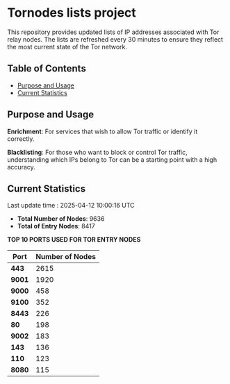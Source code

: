 # Tornodes lists project

This repository provides updated lists of IP addresses associated with Tor relay nodes. The lists are refreshed every 30 minutes to ensure they reflect the most current state of the Tor network.

## Table of Contents

- [Purpose and Usage](#purpose-and-usage)
- [Current Statistics](#current-statistics)


## Purpose and Usage

**Enrichment**: For services that wish to allow Tor traffic or identify it correctly.

**Blacklisting**: For those who want to block or control Tor traffic, understanding which IPs belong to Tor can be a starting point with a high accuracy.

## Current Statistics

Last update time : 2025-04-12 10:00:16 UTC

- **Total Number of Nodes**: 9636
- **Total of Entry Nodes**: 8417

**TOP 10 PORTS USED FOR TOR ENTRY NODES**

| **Port** | **Number of Nodes** |
|------|-----------------|
| **443**   | 2615  |
| **9001**   | 1920  |
| **9000**   | 458  |
| **9100**   | 352  |
| **8443**   | 226  |
| **80**   | 198  |
| **9002**   | 183  |
| **143**   | 136  |
| **110**   | 123  |
| **8080**   | 115  |

